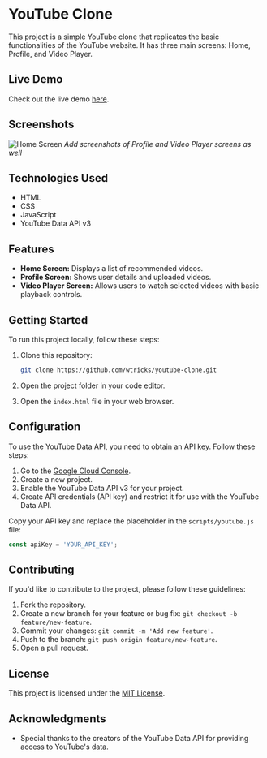 # YouTube Clone

This project is a simple YouTube clone that replicates the basic functionalities of the YouTube website. It has three main screens: Home, Profile, and Video Player.

## Live Demo

Check out the live demo [here](https://wtricks.github.io/youtube-clone).

## Screenshots

![Home Screen](screenshots/home.png)
*Add screenshots of Profile and Video Player screens as well*

## Technologies Used

- HTML
- CSS
- JavaScript
- YouTube Data API v3

## Features

- **Home Screen:** Displays a list of recommended videos.
- **Profile Screen:** Shows user details and uploaded videos.
- **Video Player Screen:** Allows users to watch selected videos with basic playback controls.

## Getting Started

To run this project locally, follow these steps:

1. Clone this repository:

   ```bash
   git clone https://github.com/wtricks/youtube-clone.git
   ```

2. Open the project folder in your code editor.

3. Open the `index.html` file in your web browser.

## Configuration

To use the YouTube Data API, you need to obtain an API key. Follow these steps:

1. Go to the [Google Cloud Console](https://console.cloud.google.com/).
2. Create a new project.
3. Enable the YouTube Data API v3 for your project.
4. Create API credentials (API key) and restrict it for use with the YouTube Data API.

Copy your API key and replace the placeholder in the `scripts/youtube.js` file:

```javascript
const apiKey = 'YOUR_API_KEY';
```

## Contributing

If you'd like to contribute to the project, please follow these guidelines:

1. Fork the repository.
2. Create a new branch for your feature or bug fix: `git checkout -b feature/new-feature`.
3. Commit your changes: `git commit -m 'Add new feature'`.
4. Push to the branch: `git push origin feature/new-feature`.
5. Open a pull request.

## License

This project is licensed under the [MIT License](LICENSE).

## Acknowledgments

- Special thanks to the creators of the YouTube Data API for providing access to YouTube's data.
